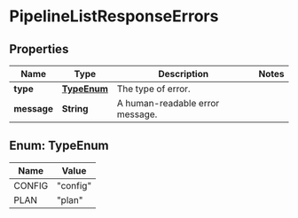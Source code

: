 

# PipelineListResponseErrors

## Properties

Name | Type | Description | Notes
------------ | ------------- | ------------- | -------------
**type** | [**TypeEnum**](#TypeEnum) | The type of error. | 
**message** | **String** | A human-readable error message. | 



## Enum: TypeEnum

Name | Value
---- | -----
CONFIG | &quot;config&quot;
PLAN | &quot;plan&quot;



